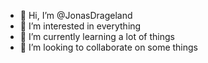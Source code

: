 - 👋 Hi, I’m @JonasDrageland
- 👀 I’m interested in everything 
- 🌱 I’m currently learning a lot of things
- 💞️ I’m looking to collaborate on some things

<!---
JonasDrageland/JonasDrageland is a ✨ special ✨ repository because its `README.md` (this file) appears on your GitHub profile.
You can click the Preview link to take a look at your changes.
--->
